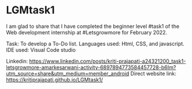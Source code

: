 # LGMtask1
I am glad to share that I have completed the beginner level #task1 of the Web development internship at #Letsgrowmore for February 2022.

Task: To develop a To-Do list. Languages used: Html, CSS, and javascript.
IDE used: Visual Code studio

Linkedin: https://www.linkedin.com/posts/kriti-prajapati-a24321200_task1-letsgrowmore-amarkesarwani-activity-6897894773584457728-b6Im?utm_source=share&utm_medium=member_android
Direct website link: https://kritiprajapati.github.io/LGMtask1/
